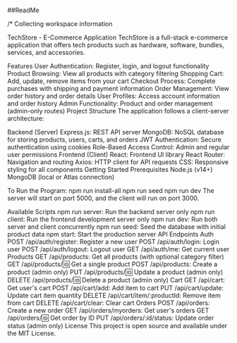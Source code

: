 ##ReadMe

/* Collecting workspace information

TechStore - E-Commerce Application
TechStore is a full-stack e-commerce application that offers tech products such as hardware, software, bundles, services, and accessories.

Features
User Authentication: Register, login, and logout functionality
Product Browsing: View all products with category filtering
Shopping Cart: Add, update, remove items from your cart
Checkout Process: Complete purchases with shipping and payment information
Order Management: View order history and order details
User Profiles: Access account information and order history
Admin Functionality: Product and order management (admin-only routes)
Project Structure
The application follows a client-server architecture:

Backend (Server)
Express.js: REST API server
MongoDB: NoSQL database for storing products, users, carts, and orders
JWT Authentication: Secure authentication using cookies
Role-Based Access Control: Admin and regular user permissions
Frontend (Client)
React: Frontend UI library
React Router: Navigation and routing
Axios: HTTP client for API requests
CSS: Responsive styling for all components
Getting Started
Prerequisites
Node.js (v14+)
MongoDB (local or Atlas connection)

To Run the Program:
npm run install-all
npm run seed
npm run dev
The server will start on port 5000, and the client will run on port 3000.

Available Scripts
npm run server: Run the backend server only
npm run client: Run the frontend development server only
npm run dev: Run both server and client concurrently
npm run seed: Seed the database with initial product data
npm start: Start the production server
API Endpoints
Auth
POST /api/auth/register: Register a new user
POST /api/auth/login: Login user
POST /api/auth/logout: Logout user
GET /api/auth/me: Get current user
Products
GET /api/products: Get all products (with optional category filter)
GET /api/products/:id: Get a single product
POST /api/products: Create a product (admin only)
PUT /api/products/:id: Update a product (admin only)
DELETE /api/products/:id: Delete a product (admin only)
Cart
GET /api/cart: Get user's cart
POST /api/cart/add: Add item to cart
PUT /api/cart/update: Update cart item quantity
DELETE /api/cart/item/:productId: Remove item from cart
DELETE /api/cart/clear: Clear cart
Orders
POST /api/orders: Create a new order
GET /api/orders/myorders: Get user's orders
GET /api/orders/:id: Get order by ID
PUT /api/orders/:id/status: Update order status (admin only)
License
This project is open source and available under the MIT License.
